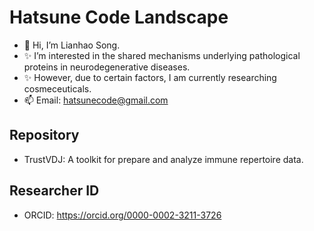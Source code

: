 # Hatsune Code Landscape

- 👋 Hi, I’m Lianhao Song.
- ✨ I’m interested in the shared mechanisms underlying pathological proteins in neurodegenerative diseases.
- ✨ However, due to certain factors, I am currently researching cosmeceuticals.
- 📫 Email: hatsunecode@gmail.com


## Repository

- TrustVDJ: A toolkit for prepare and analyze immune repertoire data.


## Researcher ID

- ORCID: https://orcid.org/0000-0002-3211-3726<br>
